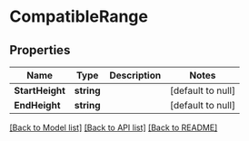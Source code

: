 # CompatibleRange

## Properties
Name | Type | Description | Notes
------------ | ------------- | ------------- | -------------
**StartHeight** | **string** |  | [default to null]
**EndHeight** | **string** |  | [default to null]

[[Back to Model list]](../README.md#documentation-for-models) [[Back to API list]](../README.md#documentation-for-api-endpoints) [[Back to README]](../README.md)

